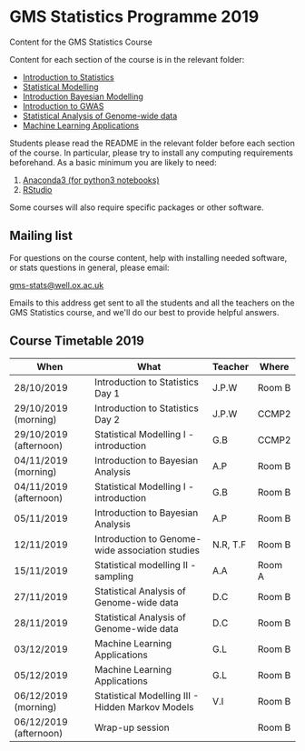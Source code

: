 # GMS Statistics Programme 2019
Content for the GMS Statistics Course

Content for each section of the course is in the relevant folder:

* [Introduction to Statistics](https://github.com/jpwhalley/GMS_Stats_Course/tree/master/1_Introduction_to_Statistics)
* [Statistical Modelling](https://github.com/jpwhalley/GMS_Stats_Course/tree/master/2_Statistical_Modelling)
* [Introduction Bayesian Modelling](https://github.com/jpwhalley/GMS_Stats_Course/tree/master/3_Introduction_Bayesian_Modelling)
* [Introduction to GWAS](https://github.com/jpwhalley/GMS_Stats_Course/tree/master/4_Introduction_to_GWAS)
* [Statistical Analysis of Genome-wide data](https://github.com/jpwhalley/GMS_Stats_Course/tree/master/5_Statistical_Analysis_of_Genome-wide_data)
* [Machine Learning Applications](https://github.com/jpwhalley/GMS_Stats_Course/tree/master/5_Machine_Learning_Applications)

Students please read the README in the relevant folder before each section of the course.  In particular, please try to install any computing requirements beforehand.  As a basic minimum you are likely to need:

1. [Anaconda3 (for python3 notebooks)](https://www.anaconda.com/download/)
2. [RStudio](https://www.rstudio.com/)

Some courses will also require specific packages or other software.

Mailing list
------------

For questions on the course content, help with installing needed software, or stats questions in general, please email:

gms-stats@well.ox.ac.uk

Emails to this address get sent to all the students and all the teachers on the GMS Statistics course, and we'll do our best to provide helpful answers.

Course Timetable 2019
---------------------

| When | What | Teacher | Where |
| ---- | ---- | ------- | ----- |
| 28/10/2019 | Introduction to Statistics Day 1 | J.P.W | Room B |
| 29/10/2019 (morning) | Introduction to Statistics Day 2 | J.P.W | CCMP2 |
| 29/10/2019 (afternoon) | Statistical Modelling I - introduction | G.B | CCMP2 |
| 04/11/2019 (morning) | Introduction to Bayesian Analysis | A.P | Room B |
| 04/11/2019 (afternoon) | Statistical Modelling I - introduction | G.B | Room B |
| 05/11/2019 | Introduction to Bayesian Analysis | A.P | Room B |
| 12/11/2019 | Introduction to Genome-wide association studies | N.R, T.F | Room B |
| 15/11/2019 | Statistical modelling II - sampling | A.A | Room A |
| 27/11/2019 | Statistical Analysis of Genome-wide data | D.C | Room B |
| 28/11/2019 | Statistical Analysis of Genome-wide data | D.C | Room B |
| 03/12/2019 | Machine Learning Applications | G.L | Room B |
| 05/12/2019 | Machine Learning Applications | G.L | Room B |
| 06/12/2019 (morning) | Statistical Modelling III - Hidden Markov Models | V.I | Room B |
| 06/12/2019 (afternoon) | Wrap-up session | | Room B |


